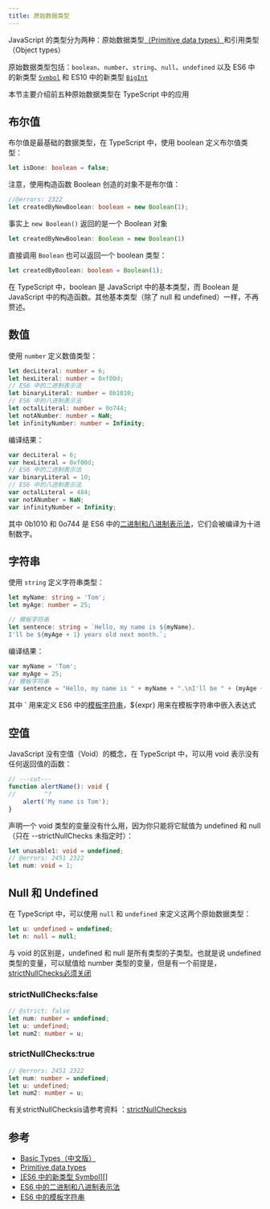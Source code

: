 ```yaml
---
title: 原始数据类型
---
```

JavaScript 的类型分为两种：原始数据类型[（Primitive data types）](https://developer.mozilla.org/en-US/docs/Glossary/Primitive)和引用类型（Object types）

原始数据类型包括：`boolean`、`number`、`string`、`null`、`undefined` 以及 ES6 中的新类型 [`Symbol`](https://es6.ruanyifeng.com/#docs/symbol) 和 ES10 中的新类型 [`BigInt`](https://developer.mozilla.org/zh-CN/docs/Web/JavaScript/Reference/Global_Objects/BigInt)

本节主要介绍前五种原始数据类型在 TypeScript 中的应用

## 布尔值
布尔值是最基础的数据类型，在 TypeScript 中，使用 boolean 定义布尔值类型：
```ts twoslash
let isDone: boolean = false;
```

注意，使用构造函数 Boolean 创造的对象不是布尔值：
```ts twoslash
//@errors: 2322
let createdByNewBoolean: boolean = new Boolean(1);
```

事实上 `new Boolean()` 返回的是一个 Boolean 对象
```ts twoslash
let createdByNewBoolean: Boolean = new Boolean(1)
```

直接调用 `Boolean` 也可以返回一个 boolean 类型：
```ts twoslash
let createdByBoolean: boolean = Boolean(1);
```

在 TypeScript 中，boolean 是 JavaScript 中的基本类型，而 Boolean 是 JavaScript 中的构造函数。其他基本类型（除了 null 和 undefined）一样，不再赘述。

## 数值
使用 `number` 定义数值类型：
```ts twoslash
let decLiteral: number = 6;
let hexLiteral: number = 0xf00d;
// ES6 中的二进制表示法
let binaryLiteral: number = 0b1010;
// ES6 中的八进制表示法
let octalLiteral: number = 0o744;
let notANumber: number = NaN;
let infinityNumber: number = Infinity;
```
编译结果：
```js
var decLiteral = 6;
var hexLiteral = 0xf00d;
// ES6 中的二进制表示法
var binaryLiteral = 10;
// ES6 中的八进制表示法
var octalLiteral = 484;
var notANumber = NaN;
var infinityNumber = Infinity;
```

其中 0b1010 和 0o744 是 ES6 中的[二进制和八进制表示法](https://es6.ruanyifeng.com/#docs/number#%E4%BA%8C%E8%BF%9B%E5%88%B6%E5%92%8C%E5%85%AB%E8%BF%9B%E5%88%B6%E8%A1%A8%E7%A4%BA%E6%B3%95)，它们会被编译为十进制数字。

## 字符串
使用 `string` 定义字符串类型：
```ts twoslash
let myName: string = 'Tom';
let myAge: number = 25;

// 模板字符串
let sentence: string = `Hello, my name is ${myName}.
I'll be ${myAge + 1} years old next month.`;
```

编译结果：
```js
var myName = 'Tom';
var myAge = 25;
// 模板字符串
var sentence = "Hello, my name is " + myName + ".\nI'll be " + (myAge + 1) + " years old next month.";
```

其中 ` 用来定义 ES6 中的[模板字符串](https://es6.ruanyifeng.com/#docs/string#%E6%A8%A1%E6%9D%BF%E5%AD%97%E7%AC%A6%E4%B8%B2)，${expr} 用来在模板字符串中嵌入表达式

## 空值
JavaScript 没有空值（Void）的概念，在 TypeScript 中，可以用 void 表示没有任何返回值的函数：
```ts twoslash
// ---cut---
function alertName(): void {
//        ^?
    alert('My name is Tom');
}
```

声明一个 void 类型的变量没有什么用，因为你只能将它赋值为 undefined 和 null（只在 --strictNullChecks 未指定时）：
```ts twoslash
let unusable1: void = undefined;
// @errors: 2451 2322
let num: void = 1;
```

## Null 和 Undefined
在 TypeScript 中，可以使用 `null` 和 `undefined` 来定义这两个原始数据类型：
```ts twoslash
let u: undefined = undefined;
let n: null = null;
```

与 void 的区别是，undefined 和 null 是所有类型的子类型。也就是说 undefined 类型的变量，可以赋值给 number 类型的变量，但是有一个前提是，[strictNullChecks必须关闭](https://www.typescriptlang.org/docs/handbook/2/everyday-types.html#null-and-undefined)

### strictNullChecks:false

```ts twoslash
// @strict: false
let num: number = undefined;
let u: undefined;
let num2: number = u;
```
### strictNullChecks:true
```ts twoslash
// @errors: 2451 2322
let num: number = undefined;
let u: undefined;
let num2: number = u;
```

有关strictNullChecksis请参考资料 ：[strictNullChecksis](https://www.typescriptlang.org/tsconfig/#strictNullChecks)

## 参考
- [Basic Types（中文版）](https://www.typescriptlang.org/zh/docs/handbook/2/everyday-types.html)
- [Primitive data types](https://developer.mozilla.org/en-US/docs/Glossary/Primitive)
- [[ES6 中的新类型 Symbol][]](https://es6.ruanyifeng.com/#docs/symbol)
- [ES6 中的二进制和八进制表示法](https://es6.ruanyifeng.com/#docs/number#%E4%BA%8C%E8%BF%9B%E5%88%B6%E5%92%8C%E5%85%AB%E8%BF%9B%E5%88%B6%E8%A1%A8%E7%A4%BA%E6%B3%95)
- [ES6 中的模板字符串](https://es6.ruanyifeng.com/#docs/string#%E6%A8%A1%E6%9D%BF%E5%AD%97%E7%AC%A6%E4%B8%B2)